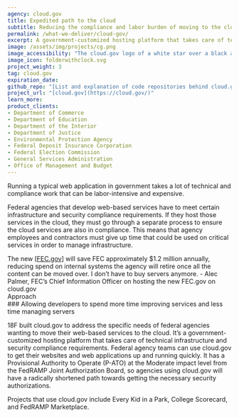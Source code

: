 ```yaml
---
agency: cloud.gov
title: Expedited path to the cloud
subtitle: Reducing the compliance and labor burden of moving to the cloud
permalink: /what-we-deliver/cloud-gov/
excerpt: A government-customized hosting platform that takes care of technical infrastructure and security compliance requirements.
image: /assets/img/projects/cg.png
image_accessibility: "The cloud.gov logo of a white star over a black and blue hexagon"
image_icon: folderwithclock.svg
project_weight: 3
tag: cloud.gov
expiration_date:
github_repo: "[List and explanation of code repositories behind cloud.gov](https://cloud.gov/docs/ops/repos/)"
project_url: "[cloud.gov](https://cloud.gov/)"
learn_more:
product_clients:
- Department of Commerce
- Department of Education
- Department of the Interior
- Department of Justice
- Environmental Protection Agency
- Federal Deposit Insurance Corporation
- Federal Election Commission
- General Services Administration
- Office of Management and Budget
---
```


Running a typical web application in government takes a lot of technical and compliance work that can be labor-intensive and expensive.

Federal agencies that develop web-based services have to meet certain infrastructure and security compliance requirements. If they host those services in the cloud, they must go through a separate process to ensure the cloud services are also in compliance. This means that agency employees and contractors must give up time that could be used on critical services in order to manage infrastructure.

<div class="testimonial-blockquote">
  The new [<a href="https://www.fec.gov/">FEC.gov</a>] will save FEC approximately $1.2 million annually, reducing spend on internal systems the agency will retire once all the content can be moved over. I don’t have to buy servers anymore.
    <span>- Alec Palmer, FEC’s Chief Information Officer on hosting the new FEC.gov on cloud.gov</span>
</div>

<div class="case-study-preheader">Approach</div>
### Allowing developers to spend more time improving services and less time managing servers

18F built cloud.gov to address the specific needs of federal agencies
wanting to move their web-based services to the cloud. It’s a
government-customized hosting platform that takes care of technical
infrastructure and security compliance requirements. Federal agency
teams can use cloud.gov to get their websites and web applications up
and running quickly. It has a Provisional Authority to Operate (P-ATO)
at the Moderate impact level from the FedRAMP Joint Authorization Board,
so agencies using cloud.gov will have a radically shortened path towards
getting the necessary security authorizations.

Projects that use cloud.gov include Every Kid in a Park, College
Scorecard, and FedRAMP Marketplace.
